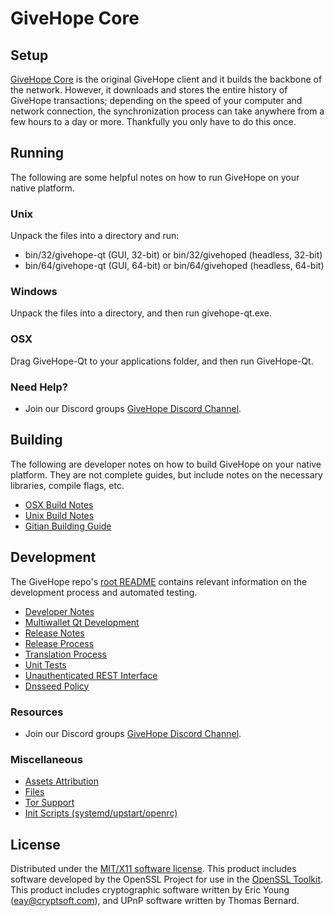 GiveHope Core
=====================

Setup
---------------------
[GiveHope Core](https://github.com/givehopecoin/GiveHopeCore.git) is the original GiveHope client and it builds the backbone of the network.
However, it downloads and stores the entire history of GiveHope transactions; depending on the speed of your computer and network connection,
the synchronization process can take anywhere from a few hours to a day or more. Thankfully you only have to do this once.

Running
---------------------
The following are some helpful notes on how to run GiveHope on your native platform.

### Unix

Unpack the files into a directory and run:

- bin/32/givehope-qt (GUI, 32-bit) or bin/32/givehoped (headless, 32-bit)
- bin/64/givehope-qt (GUI, 64-bit) or bin/64/givehoped (headless, 64-bit)

### Windows

Unpack the files into a directory, and then run givehope-qt.exe.

### OSX

Drag GiveHope-Qt to your applications folder, and then run GiveHope-Qt.

### Need Help?

* Join our Discord groups [GiveHope Discord Channel](https://discord.gg/XPdfEbP).

Building
---------------------
The following are developer notes on how to build GiveHope on your native platform. They are not complete guides, but include notes on the necessary libraries, compile flags, etc.

- [OSX Build Notes](build-osx.md)
- [Unix Build Notes](build-unix.md)
- [Gitian Building Guide](gitian-building.md)

Development
---------------------
The GiveHope repo's [root README](https://github.com/givehopecoin/GiveHopeCore/doc/README.md) contains relevant information on the development process and automated testing.

- [Developer Notes](developer-notes.md)
- [Multiwallet Qt Development](multiwallet-qt.md)
- [Release Notes](release-notes.md)
- [Release Process](release-process.md)
- [Translation Process](translation_process.md)
- [Unit Tests](unit-tests.md)
- [Unauthenticated REST Interface](REST-interface.md)
- [Dnsseed Policy](dnsseed-policy.md)

### Resources

* Join our Discord groups [GiveHope Discord Channel](https://discord.gg/XPdfEbP).

### Miscellaneous
- [Assets Attribution](assets-attribution.md)
- [Files](files.md)
- [Tor Support](tor.md)
- [Init Scripts (systemd/upstart/openrc)](init.md)

License
---------------------
Distributed under the [MIT/X11 software license](http://www.opensource.org/licenses/mit-license.php).
This product includes software developed by the OpenSSL Project for use in the [OpenSSL Toolkit](https://www.openssl.org/). This product includes
cryptographic software written by Eric Young ([eay@cryptsoft.com](mailto:eay@cryptsoft.com)), and UPnP software written by Thomas Bernard.
